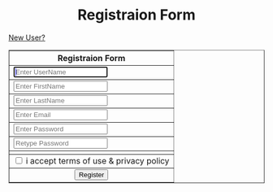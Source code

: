 <HTML>
<HEAD> 
<TITLE> NEW USER REGISTRATION </TITLE> 
<!--<link rel="stylesheet" href="styles.css">-->
<style>


#sample
{
	background-color:yellow;
	color:red;
}

.txtfont
{
	font-size:16;
	font-family:ARIAL;
}

tr:hover
{
	background-color:blue;
}





table{
border-collapse:collapse;
background-color:yello
}

th,td
{
	text-align:left;
	padding:6px;
}


tr:nth-child(even){
background-color:gray;
}



</style>
</HEAD>
<body>
<h1  align ="center" class="txtfont"> Registraion Form </h1>
<form action="confirm.php" method="get" name="frmregister">
<form action="userregister.php" method="get">
<form action="login.html" method="get">
<table  WIDTH="40%" ALIGN="CENTER" border="1">
<tr>
<th > Registraion Form </th>
</tr>

<tr>
<td> <input id="sample" style="color:blue;" placeholder="Enter UserName" type="text" name="txtname" autofocus required/>  
</tr>

<Tr> 

<td> <input id="sample" style="color:blue;" placeholder="Enter FirstName" type="text" name="txtname" autofocus required/> </br> 
</tr>
<tr>
<td> <input id="sample" style="color:blue;" placeholder="Enter LastName" type="text" name="txtname"  autofocus required/> </td>
</tr>
 





<Tr> 

<td> <input id="sample" style="color:blue;" type="email" name="email" placeholder="Enter Email" required/> 
</tr>

<tr>
<td> <input id="sample"  type="password" name="txtpass" placeholder="Enter Password" required/> </td>
</tr>
<Tr> 

<td> <input id="sample" type="password" name="txtcpass" placeholder="Retype Password" required/> </td>
</tr>

<Tr> 
<td>

<tr>
<td>
<input type="checkbox" name="chk" > i accept terms of use & privacy policy 
</td>
</tr>


<tr>
<Td align="center"> <input type="submit" value="Register"/> </td> 

</tr>
<a href="login.html"> New User? </a>
</table>
</form>


</body>
</html>
